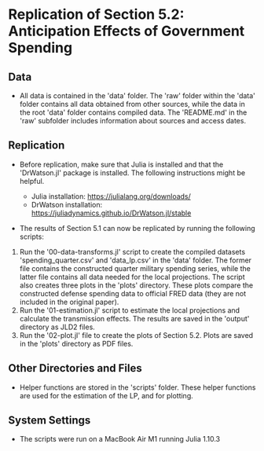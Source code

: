 # Replication of Section 5.2: Anticipation Effects of Government Spending
## Data

- All data is contained in the 'data' folder. The 'raw' folder within the 'data' 
  folder contains all data obtained from other sources, while the data in the root 
  'data' folder contains compiled data. The 'README.md' in the 'raw' subfolder 
  includes information about sources and access dates.

## Replication

- Before replication, make sure that Julia is installed and that the 'DrWatson.jl' 
  package is installed. The following instructions might be helpful. 
   - Julia installation: https://julialang.org/downloads/
   - DrWatson installation: https://juliadynamics.github.io/DrWatson.jl/stable

- The results of Section 5.1 can now be replicated by running the following scripts: 

1. Run the '00-data-transforms.jl' script to create the compiled datasets 
   'spending_quarter.csv' and 'data_lp.csv' in the 'data' folder. The former file 
   contains the constructed quarter military spending series, while the latter 
   file contains all data needed for the local projections. The script also creates 
   three plots in the 'plots' directory. These plots compare the constructed defense 
   spending data to official FRED data (they are not included in the original paper). 
2. Run the '01-estimation.jl' script to estimate the local projections and calculate 
   the transmission effects. The results are saved in the 'output' directory as JLD2 files.
3. Run the '02-plot.jl' file to create the plots of Section 5.2. Plots are saved 
   in the 'plots' directory as PDF files.

## Other Directories and Files
- Helper functions are stored in the 'scripts' folder. These helper functions are 
  used for the estimation of the LP, and for plotting. 
## System Settings 
 - The scripts were run on a MacBook Air M1 running Julia 1.10.3
